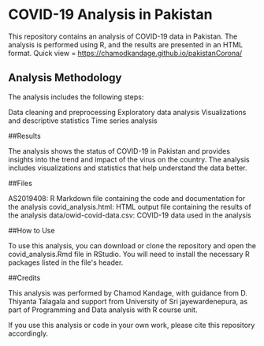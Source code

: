 # COVID-19 Analysis in Pakistan

This repository contains an analysis of COVID-19 data in Pakistan. The analysis is performed using R, and the results are presented in an HTML format.
Quick view = https://chamodkandage.github.io/pakistanCorona/

## Analysis Methodology

The analysis includes the following steps:

Data cleaning and preprocessing
Exploratory data analysis
Visualizations and descriptive statistics
Time series analysis

##Results

The analysis shows the status of COVID-19 in Pakistan and provides insights into the trend and impact of the virus on the country. The analysis includes visualizations and statistics that help understand the data better.

##Files

AS2019408: R Markdown file containing the code and documentation for the analysis
covid_analysis.html: HTML output file containing the results of the analysis
data/owid-covid-data.csv: COVID-19 data used in the analysis

##How to Use

To use this analysis, you can download or clone the repository and open the covid_analysis.Rmd file in RStudio. You will need to install the necessary R packages listed in the file's header.

##Credits

This analysis was performed by Chamod Kandage, with guidance from D. Thiyanta Talagala and support from University of Sri jayewardenepura, as part of Programming and Data analysis with R course unit.

If you use this analysis or code in your own work, please cite this repository accordingly.



